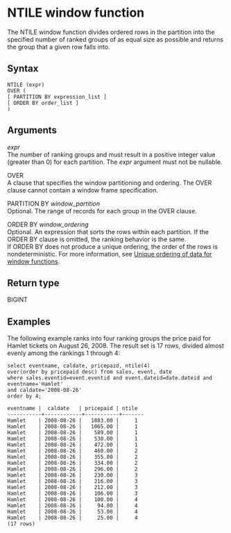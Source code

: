 # NTILE window function<a name="r_WF_NTILE"></a>

 The NTILE window function divides ordered rows in the partition into the specified number of ranked groups of as equal size as possible and returns the group that a given row falls into\. 

## Syntax<a name="r_WF_NTILE-synopsis"></a>

```
NTILE (expr)
OVER ( 
[ PARTITION BY expression_list ] 
[ ORDER BY order_list ]
)
```

## Arguments<a name="r_WF_NTILE-arguments"></a>

 *expr*   
The number of ranking groups and must result in a positive integer value \(greater than 0\) for each partition\. The *expr* argument must not be nullable\. 

OVER   
 A clause that specifies the window partitioning and ordering\. The OVER clause cannot contain a window frame specification\. 

PARTITION BY *window\_partition*   
Optional\. The range of records for each group in the OVER clause\. 

ORDER BY *window\_ordering*   
Optional\. An expression that sorts the rows within each partition\. If the ORDER BY clause is omitted, the ranking behavior is the same\.  
If ORDER BY does not produce a unique ordering, the order of the rows is nondeterministic\. For more information, see [Unique ordering of data for window functions](r_Examples_order_by_WF.md)\. 

## Return type<a name="r_WF_NTILE-return-type"></a>

BIGINT

## Examples<a name="r_WF_NTILE-examples"></a>

 The following example ranks into four ranking groups the price paid for Hamlet tickets on August 26, 2008\. The result set is 17 rows, divided almost evenly among the rankings 1 through 4: 

```
select eventname, caldate, pricepaid, ntile(4)
over(order by pricepaid desc) from sales, event, date
where sales.eventid=event.eventid and event.dateid=date.dateid and eventname='Hamlet'
and caldate='2008-08-26'
order by 4;

eventname |  caldate   | pricepaid | ntile
-----------+------------+-----------+-------
Hamlet    | 2008-08-26 |   1883.00 |     1
Hamlet    | 2008-08-26 |   1065.00 |     1
Hamlet    | 2008-08-26 |    589.00 |     1
Hamlet    | 2008-08-26 |    530.00 |     1
Hamlet    | 2008-08-26 |    472.00 |     1
Hamlet    | 2008-08-26 |    460.00 |     2
Hamlet    | 2008-08-26 |    355.00 |     2
Hamlet    | 2008-08-26 |    334.00 |     2
Hamlet    | 2008-08-26 |    296.00 |     2
Hamlet    | 2008-08-26 |    230.00 |     3
Hamlet    | 2008-08-26 |    216.00 |     3
Hamlet    | 2008-08-26 |    212.00 |     3
Hamlet    | 2008-08-26 |    106.00 |     3
Hamlet    | 2008-08-26 |    100.00 |     4
Hamlet    | 2008-08-26 |     94.00 |     4
Hamlet    | 2008-08-26 |     53.00 |     4
Hamlet    | 2008-08-26 |     25.00 |     4
(17 rows)
```